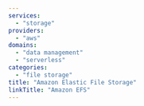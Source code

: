 ```yaml
---
services:
  - "storage"
providers:
  - "aws"
domains:
  - "data management"
  - "serverless"
categories: 
  - "file storage"
title: "Amazon Elastic File Storage"
linkTitle: "Amazon EFS"
---
```

